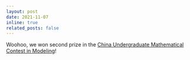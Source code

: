 ```yaml
---
layout: post
date: 2021-11-07
inline: true
related_posts: false
---
```


Woohoo, we won second prize in the [China Undergraduate Mathematical Contest in Modeling](_news/2021CUMCM.png)!
